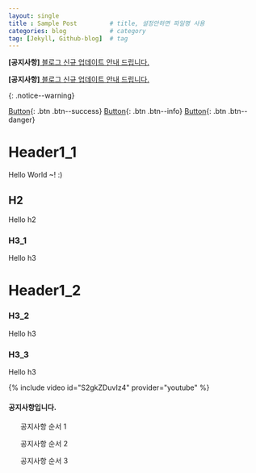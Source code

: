 ```yaml
---
layout: single            
title : Sample Post         # title, 설정안하면 파일명 사용
categories: blog            # category
tag: [Jekyll, Github-blog]  # tag
---
```

<!-- 티가 잘 나지 않아서 아쉽다. -->
**[공지사항]**[ 블로그 신규 업데이트 안내 드립니다. ](https://mmistakes.github.io/minimal-mistakes/docs/quick-start-guide/)

<!-- Notice 기능 추가 -->
<!-- Refer : https://mmistakes.github.io/minimal-mistakes/docs/utility-classes/#notices -->
**[공지사항]**[ 블로그 신규 업데이트 안내 드립니다. ](https://mmistakes.github.io/minimal-mistakes/docs/quick-start-guide/)
<!-- 적용하려는 문장 아랫줄에 추가해줘야한다. -->
{: .notice--warning}

[Button](https://naver.com){: .btn .btn--success}
[Button](https://google.com){: .btn .btn--info}
[Button](https://Qussong.github.io){: .btn .btn--danger}

# Header1_1
Hello World ~! :)

## H2
Hello h2

### H3_1
Hello h3

# Header1_2

### H3_2
Hello h3

### H3_3
Hello h3

{% include video id="S2gkZDuvIz4" provider="youtube" %}

<!-- Notice 여러줄 작성 -->
<div class="notice--success">
<h4>공지사항입니다.</h4>
<ul>공지사항 순서 1</ul>
<ul>공지사항 순서 2</ul>
<ul>공지사항 순서 3</ul>
</div>
